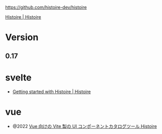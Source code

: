 https://github.com/histoire-dev/histoire

[Histoire | Histoire](https://histoire.dev/)

# Version

## 0.17

# svelte

- [Getting started with Histoire | Histoire](https://histoire.dev/guide/svelte3/getting-started.html)

# vue

- @2022 [Vue 向けの Vite 製の UI コンポーネントカタログツール Histoire](https://zenn.dev/azukiazusa/articles/histoire-vite-ui-component-cataloging-tool-for-vue)
